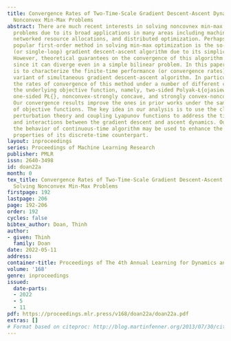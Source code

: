 ```yaml
---
title: Convergence Rates of Two-Time-Scale Gradient Descent-Ascent Dynamics for Solving
  Nonconvex Min-Max Problems
abstract: There are much recent interests in solving noncovnex min-max optimization
  problems due to its broad applications in many areas including machine learning,
  networked resource allocations, and distributed optimization. Perhaps, the most
  popular first-order method in solving min-max optimization is the so-called simultaneous
  (or single-loop) gradient descent-ascent algorithm due to its simplicity in implementation.
  However, theoretical guarantees on the convergence of this algorithm are very sparse
  since it can diverge even in a simple bilinear problem. In this paper, our focus
  is to characterize the finite-time performance (or convergence rates) of the continuous-time
  variant of simultaneous gradient descent-ascent algorithm. In particular, we derive
  the rates of convergence of this method under a number of different conditions on
  the underlying objective function, namely, two-sided Polyak-Ł{ojasiewicz} (PŁ),
  one-sided PŁ{}, nonconvex-strongly concave, and strongly convex-nonconcave conditions.
  Our convergence results improve the ones in prior works under the same conditions
  of objective functions. The key idea in our analysis is to use the classic singular
  perturbation theory and coupling Lyapunov functions to address the time-scale difference
  and interactions between the gradient descent and ascent dynamics. Our results on
  the behavior of continuous-time algorithm may be used to enhance the convergence
  properties of its discrete-time counterpart.
layout: inproceedings
series: Proceedings of Machine Learning Research
publisher: PMLR
issn: 2640-3498
id: doan22a
month: 0
tex_title: Convergence Rates of Two-Time-Scale Gradient Descent-Ascent Dynamics for
  Solving Nonconvex Min-Max Problems
firstpage: 192
lastpage: 206
page: 192-206
order: 192
cycles: false
bibtex_author: Doan, Thinh
author:
- given: Thinh
  family: Doan
date: 2022-05-11
address:
container-title: Proceedings of The 4th Annual Learning for Dynamics and Control Conference
volume: '168'
genre: inproceedings
issued:
  date-parts:
  - 2022
  - 5
  - 11
pdf: https://proceedings.mlr.press/v168/doan22a/doan22a.pdf
extras: []
# Format based on citeproc: http://blog.martinfenner.org/2013/07/30/citeproc-yaml-for-bibliographies/
---
```

